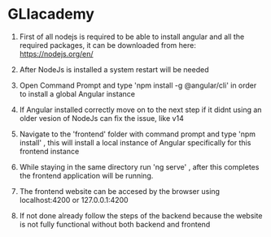 # GLIacademy

1) First of all nodejs is required to be able to install angular and all the required packages,
   it can be downloaded from here: https://nodejs.org/en/

2) After NodeJs is installed a system restart will be needed

3) Open Command Prompt and type 'npm install -g @angular/cli' in order to install a global Angular instance

4) If Angular installed correctly move on to the next step if it didnt using an older vesion of NodeJs can fix the issue,
   like v14

5) Navigate to the 'frontend' folder with command prompt and type 'npm install' , 
this will install a local instance of Angular specifically for this frontend instance

6) While staying in the same directory run 'ng serve' , after this completes the frontend application will be running.

7) The frontend website can be accesed by the browser using localhost:4200 or 127.0.0.1:4200

8) If not done already follow the steps of the backend because the website is not fully functional without both backend and frontend
